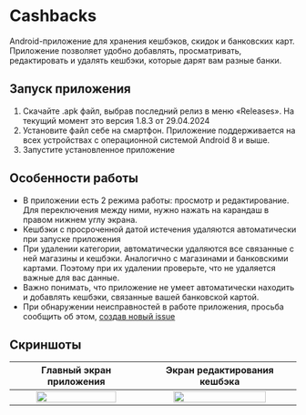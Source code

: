 # Cashbacks
Android-приложение для хранения кешбэков, скидок и банковских карт.
Приложение позволяет удобно добавлять, просматривать, редактировать и удалять кешбэки, которые дарят вам разные банки.
## Запуск приложения
1. Скачайте .apk файл, выбрав последний релиз в меню «Releases». На текущий момент это версия 1.8.3 от 29.04.2024
2. Установите файл себе на смартфон. Приложение поддерживается на всех устройствах с операционной системой Android 8 и выше.
3. Запустите установленное приложение

## Особенности работы
- В приложении есть 2 режима работы: просмотр и редактирование. Для переключения между ними, нужно нажать на карандаш в правом нижнем углу экрана.
- Кешбэки с просроченной датой истечения удаляются автоматически при запуске приложения
- При удалении категории, автоматически удаляются все связанные с ней магазины и кешбэки. Аналогично с магазинами и банковскими картами. Поэтому при их удалении проверьте, что не удаляется важные для вас данные.
- Важно понимать, что приложение не умеет автоматически находить и добавлять кешбэки, связанные вашей банковской картой.
- При обнаружении неисправностей в работе приложения, просьба сообщить об этом, [создав новый issue](https://github.com/dragontino/Cashbacks/issues)

## Скриншоты
|                                                    Главный экран приложения                                                    |                                                  Экран редактирования кешбэка                                                  |
|:------------------------------------------------------------------------------------------------------------------------------:|:------------------------------------------------------------------------------------------------------------------------------:|
| <img src="https://github.com/dragontino/Cashbacks/assets/89968445/74f957f5-b8ec-4206-a837-85cc69d589a9" width=80% height=80%/> | <img src="https://github.com/dragontino/Cashbacks/assets/89968445/22ea0a7c-7581-4192-8787-7e624fa24cbe" width=80% height=80%/> |
